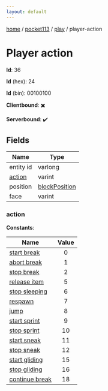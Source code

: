 ```yaml
---
layout: default
---
```


[home](/)  /  [pocket113](/protocol/pocket113)  /  [play](/protocol/pocket113/play)  /  player-action

# Player action

**Id**: 36

**Id** (hex): 24

**Id** (bin): 00100100

**Clientbound**: ✖️

**Serverbound**: ✔️

## Fields

Name | Type
---|---
entity id | varlong
[action](#action) | varint
position | [blockPosition](/protocol/pocket113/types/block-position)
face | varint

### action

**Constants**:

Name | Value
---|:---:
[start break](action_start-break) | 0
[abort break](action_abort-break) | 1
[stop break](action_stop-break) | 2
[release item](action_release-item) | 5
[stop sleeping](action_stop-sleeping) | 6
[respawn](action_respawn) | 7
[jump](action_jump) | 8
[start sprint](action_start-sprint) | 9
[stop sprint](action_stop-sprint) | 10
[start sneak](action_start-sneak) | 11
[stop sneak](action_stop-sneak) | 12
[start gliding](action_start-gliding) | 15
[stop gliding](action_stop-gliding) | 16
[continue break](action_continue-break) | 18

